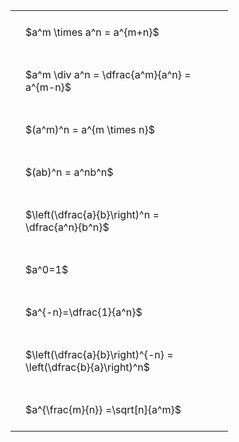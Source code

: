 ---
---

#  
<br>
<style type="text/css">
#T_286fa th.col_heading {
  text-align: left;
  font-size: 1em;
}
#T_286fa td {
  text-align: left;
  font-size: 1em;
  padding: 1.5em;
}
#T_286fa_row0_col0, #T_286fa_row1_col0, #T_286fa_row2_col0, #T_286fa_row3_col0, #T_286fa_row4_col0, #T_286fa_row5_col0, #T_286fa_row6_col0, #T_286fa_row7_col0, #T_286fa_row8_col0 {
  width: 300px;
  white-space: pre-wrap;
}
</style>
<table id="T_286fa">
  <thead>
  </thead>
  <tbody>
    <tr>
      <td id="T_286fa_row0_col0" class="data row0 col0" >$a^m \times a^n = a^{m+n}$</td>
    </tr>
    <tr>
      <td id="T_286fa_row1_col0" class="data row1 col0" >$a^m \div a^n = \dfrac{a^m}{a^n} = a^{m-n}$</td>
    </tr>
    <tr>
      <td id="T_286fa_row2_col0" class="data row2 col0" >$(a^m)^n = a^{m \times n}$</td>
    </tr>
    <tr>
      <td id="T_286fa_row3_col0" class="data row3 col0" >$(ab)^n = a^nb^n$</td>
    </tr>
    <tr>
      <td id="T_286fa_row4_col0" class="data row4 col0" >$\left(\dfrac{a}{b}\right)^n = \dfrac{a^n}{b^n}$</td>
    </tr>
    <tr>
      <td id="T_286fa_row5_col0" class="data row5 col0" >$a^0=1$</td>
    </tr>
    <tr>
      <td id="T_286fa_row6_col0" class="data row6 col0" >$a^{-n}=\dfrac{1}{a^n}$</td>
    </tr>
    <tr>
      <td id="T_286fa_row7_col0" class="data row7 col0" >$\left(\dfrac{a}{b}\right)^{-n} = \left(\dfrac{b}{a}\right)^n$</td>
    </tr>
    <tr>
      <td id="T_286fa_row8_col0" class="data row8 col0" >$a^{\frac{m}{n}} =\sqrt[n]{a^m}$</td>
    </tr>
  </tbody>
</table>
